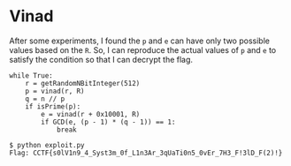 # Vinad

After some experiments, I found the `p` and `e` can have only two possible values based on the `R`.
So, I can reproduce the actual values of `p` and `e` to satisfy the condition so that I can decrypt the flag.
```
while True:
    r = getRandomNBitInteger(512)
    p = vinad(r, R)
    q = n // p
    if isPrime(p):
        e = vinad(r + 0x10001, R)
        if GCD(e, (p - 1) * (q - 1)) == 1:
            break
```

```
$ python exploit.py
Flag: CCTF{s0lV1n9_4_Syst3m_0f_L1n3Ar_3qUaTi0n5_0vEr_7H3_F!3lD_F(2)!}
```
